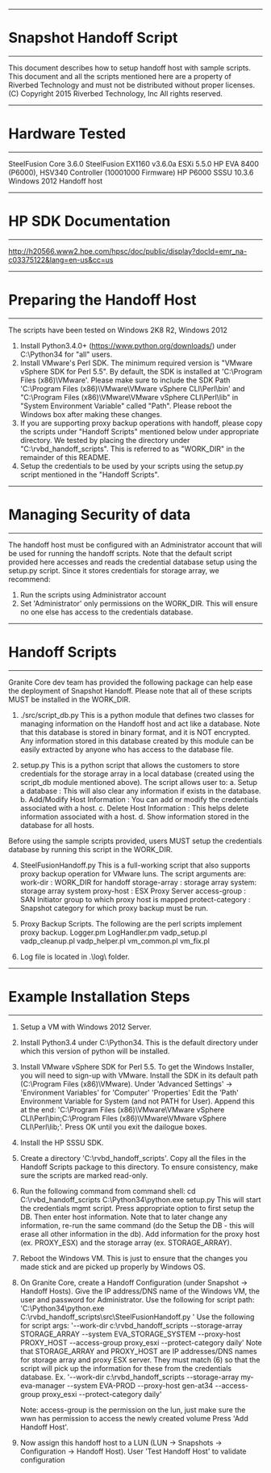 
--------------------------------------------------
# Snapshot Handoff Script
--------------------------------------------------
This document describes how to setup handoff host with sample scripts.
This document and all the scripts mentioned here are a property of
Riverbed Technology and must not be distributed without proper licenses.
(C) Copyright 2015 Riverbed Technology, Inc
All rights reserved.

---------------------------------------------------
# Hardware Tested
---------------------------------------------------
SteelFusion Core 3.6.0
SteelFusion EX1160 v3.6.0a
ESXi 5.5.0
HP EVA 8400 (P6000), HSV340 Controller (10001000 Firmware)
HP P6000 SSSU 10.3.6
Windows 2012 Handoff host

---------------------------------------------------
# HP SDK Documentation
---------------------------------------------------
http://h20566.www2.hpe.com/hpsc/doc/public/display?docId=emr_na-c03375122&lang=en-us&cc=us

---------------------------------------------------
# Preparing the Handoff Host
---------------------------------------------------
The scripts have been tested on Windows 2K8 R2, Windows 2012
1. Install Python3.4.0+ (https://www.python.org/downloads/) under C:\Python34 for "all" users.
2. Install VMware's Perl SDK. The minimum required version is "VMware vSphere SDK for Perl 5.5".
   By default, the SDK is installed at 'C:\Program Files (x86)\VMware'.
   Please make sure to include the SDK Path 'C:\Program Files (x86)\VMware\VMware vSphere CLI\Perl\bin' and
   "C:\Program Files (x86)\VMware\VMware vSphere CLI\Perl\lib" in "System Environment Variable" called "Path".
   Please reboot the Windows box after making these changes.
3. If you are supporting proxy backup operations with handoff, please copy the scripts
   under "Handoff Scripts" mentioned below under appropriate directory.
   We tested by placing the directory under "C:\rvbd_handoff_scripts".
   This is referred to as "WORK_DIR" in the remainder of this README.
4. Setup the credentials to be used by your scripts using the setup.py script
   mentioned in the "Handoff Scripts".

---------------------------------------------------
# Managing Security of data
---------------------------------------------------
The handoff host must be configured with an Administrator account
that will be used for running the handoff scripts.
Note that the default script provided here accesses and reads the
credential database setup using the setup.py script.
Since it stores credentials for storage array, we recommend:
1. Run the scripts using Administrator account
2. Set 'Administrator' only permissions on the WORK_DIR.
   This will ensure no one else has access to the credentials database.


---------------------------------------------------
# Handoff Scripts
---------------------------------------------------
Granite Core dev team has provided the following package can help ease the
deployment of Snapshot Handoff. Please note that all of these scripts
MUST be installed in the WORK_DIR.

1. ./src/script_db.py
This is a python module that defines two classes for managing information
on the Handoff host and act like a database. Note that this database is stored
in binary format, and it is NOT encrypted. Any information stored in this
database created by this module can be easily extracted by anyone who has
access to the database file.

2. setup.py
This is a python script that allows the customers to store credentials
for the storage array in a local database (created using the script_db module
mentioned above). The script allows user to:
a. Setup a database : This will also clear any information if exists in the database.
b. Add/Modify Host Information : You can add or modify the credentials associated with a host.
c. Delete Host Information : This helps delete information associated with a host.
d. Show information stored in the database for all hosts.

Before using the sample scripts provided, users MUST setup the credentials database
by running this script in the WORK_DIR.

4. SteelFusionHandoff.py
This is a full-working script that also supports
proxy backup operation for VMware luns.
The script arguments are:
work-dir : WORK_DIR for handoff
storage-array : storage array
system: storage array system
proxy-host : ESX Proxy Server
access-group : SAN Initiator group to which proxy host is mapped
protect-category : Snapshot category for which proxy backup must be run.

5. Proxy Backup Scripts.
The following are the perl scripts implement proxy backup.
Logger.pm LogHandler.pm
vadp_setup.pl vadp_cleanup.pl vadp_helper.pl vm_common.pl vm_fix.pl

6. Log file is located in .\log\ folder.

------------------------------------------------------
# Example Installation Steps
------------------------------------------------------
1. Setup a VM with Windows 2012 Server.
2. Install Python3.4 under C:\Python34. This is the default directory
   under which this version of python will be installed.
3. Install VMware vSphere SDK for Perl 5.5.
   To get the Windows Installer, you will need to sign-up with VMware.
   Install the SDK in its default path (C:\Program Files (x86)\VMware).
   Under 'Advanced Settings' -> 'Environment Variables' for 'Computer' 'Properties'
   Edit the 'Path' Environment Variable for System (and not PATH for User).
   Append this at the end:
   'C:\Program Files (x86)\VMware\VMware vSphere CLI\Perl\bin;C:\Program Files (x86)\VMware\VMware vSphere CLI\Perl\lib;'.
   Press OK until you exit the dailogue boxes.
4. Install the HP SSSU SDK.
5. Create a directory 'C:\rvbd_handoff_scripts'.
   Copy all the files in the Handoff Scripts package to this directory.
   To ensure consistency, make sure the scripts are marked read-only.
6. Run the following command from command shell:
   cd C:\rvbd_handoff_scripts
   C:\Python34\python.exe setup.py
   This will start the credentials mgmt script.
   Press appropriate option to first setup the DB.
   Then enter host information. Note that to later change any information, re-run the same
   command (do the Setup the DB - this will erase all other information in the db).
   Add information for the proxy host (ex. PROXY_ESX) and the storage array (ex. STORAGE_ARRAY).

7. Reboot the Windows VM. This is just to ensure that the changes
   you made stick and are picked up properly by Windows OS.
8. On Granite Core, create a Handoff Configuration (under Snapshot -> Handoff Hosts).
   Give the IP address/DNS name of the Windows VM, the user and password for Administrator.
   Use the following for script path:
   'C:\Python34\python.exe C:\rvbd_handoff_scripts\src\SteelFusionHandoff.py '
   Use the following for script args:
   '--work-dir c:\rvbd_handoff_scripts --storage-array STORAGE_ARRAY --system EVA_STORAGE_SYSTEM --proxy-host PROXY_HOST --access-group proxy_esxi --protect-category daily'
   Note that STORAGE_ARRAY and PROXY_HOST are IP addresses/DNS names for storage array and proxy ESX server.
   They must match (6) so that the script will pick up the information for these from the credentials database.
   Ex.
   '--work-dir c:\rvbd_handoff_scripts --storage-array my-eva-manager --system EVA-PROD --proxy-host gen-at34 --access-group proxy_esxi --protect-category daily'

   Note: access-group is the permission on the lun, just make sure the wwn has permission to access the newly created volume
   Press 'Add Handoff Host'.
9. Now assign this handoff host to a LUN (LUN -> Snapshots -> Configuration -> Handoff Host).
   User 'Test Handoff Host' to validate configuration
